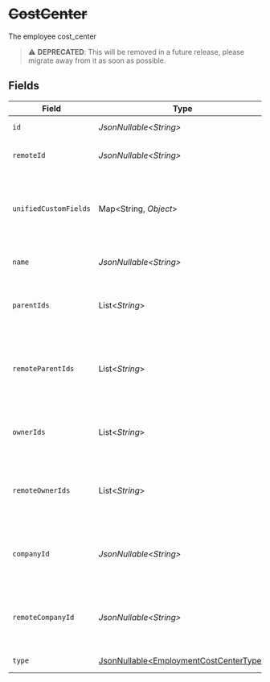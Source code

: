 # ~~CostCenter~~

The employee cost_center

> :warning: **DEPRECATED**: This will be removed in a future release, please migrate away from it as soon as possible.


## Fields

| Field                                                                                          | Type                                                                                           | Required                                                                                       | Description                                                                                    | Example                                                                                        |
| ---------------------------------------------------------------------------------------------- | ---------------------------------------------------------------------------------------------- | ---------------------------------------------------------------------------------------------- | ---------------------------------------------------------------------------------------------- | ---------------------------------------------------------------------------------------------- |
| `id`                                                                                           | *JsonNullable\<String>*                                                                        | :heavy_minus_sign:                                                                             | Unique identifier                                                                              | 8187e5da-dc77-475e-9949-af0f1fa4e4e3                                                           |
| `remoteId`                                                                                     | *JsonNullable\<String>*                                                                        | :heavy_minus_sign:                                                                             | Provider's unique identifier                                                                   | 8187e5da-dc77-475e-9949-af0f1fa4e4e3                                                           |
| `unifiedCustomFields`                                                                          | Map\<String, *Object*>                                                                         | :heavy_minus_sign:                                                                             | Custom Unified Fields configured in your StackOne project                                      | {<br/>"my_project_custom_field_1": "REF-1236",<br/>"my_project_custom_field_2": "some other value"<br/>} |
| `name`                                                                                         | *JsonNullable\<String>*                                                                        | :heavy_minus_sign:                                                                             | The name of the group                                                                          | Engineering                                                                                    |
| `parentIds`                                                                                    | List\<*String*>                                                                                | :heavy_minus_sign:                                                                             | The list of parent group ids of the given group                                                | [<br/>"cxIQNjUyNDM0",<br/>"cxIQNjQzNzI0MQ"<br/>]                                               |
| `remoteParentIds`                                                                              | List\<*String*>                                                                                | :heavy_minus_sign:                                                                             | Provider's list of parent group remote ids of the given group                                  | [<br/>"652434",<br/>"6437241"<br/>]                                                            |
| `ownerIds`                                                                                     | List\<*String*>                                                                                | :heavy_minus_sign:                                                                             | The list of group owner ids of the given group                                                 | [<br/>"cxIQNjUyEDM0",<br/>"cxIQNjQzNzA0MQ"<br/>]                                               |
| `remoteOwnerIds`                                                                               | List\<*String*>                                                                                | :heavy_minus_sign:                                                                             | The list of remote group owner ids of the given group                                          | [<br/>"475364",<br/>"4327652"<br/>]                                                            |
| `companyId`                                                                                    | *JsonNullable\<String>*                                                                        | :heavy_minus_sign:                                                                             | The id of the company that the group belongs to                                                | 1234567890                                                                                     |
| `remoteCompanyId`                                                                              | *JsonNullable\<String>*                                                                        | :heavy_minus_sign:                                                                             | Provider's id of the company that the group belongs to                                         | 1234567890                                                                                     |
| `type`                                                                                         | [JsonNullable\<EmploymentCostCenterType>](../../models/components/EmploymentCostCenterType.md) | :heavy_minus_sign:                                                                             | The type of the group                                                                          |                                                                                                |